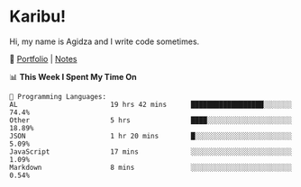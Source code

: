 # Karibu!
Hi, my name is Agidza and I write code sometimes.

🫧 [Portfolio](https://lynnagidza.github.io/) | [Notes](https://medium.com/me/stories/public)

<!--START_SECTION:waka-->
📊 **This Week I Spent My Time On** 

```text
💬 Programming Languages: 
AL                       19 hrs 42 mins      ██████████████████░░░░░░░   74.4% 
Other                    5 hrs               ████░░░░░░░░░░░░░░░░░░░░░   18.89% 
JSON                     1 hr 20 mins        █░░░░░░░░░░░░░░░░░░░░░░░░   5.09% 
JavaScript               17 mins             ░░░░░░░░░░░░░░░░░░░░░░░░░   1.09% 
Markdown                 8 mins              ░░░░░░░░░░░░░░░░░░░░░░░░░   0.54%

```


<!--END_SECTION:waka-->
<!--#### 💟 **Digital Swag**
[![@agidza's Holopin board](https://holopin.me/agidza)](https://holopin.io/@agidza)

